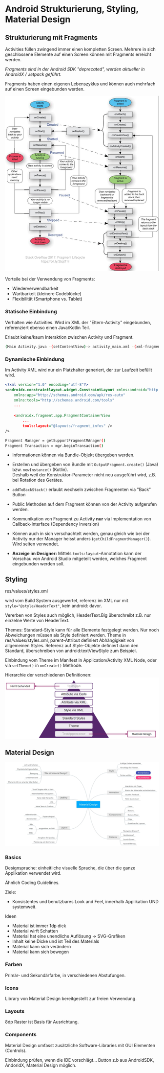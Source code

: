 # Android Strukturierung, Styling, Material Design

## Strukturierung mit Fragments

Activities füllen zwingend immer einen kompletten Screen.
Mehrere in sich geschlossene Elemente auf einen Screen können mit Fragments erreicht werden.

_Fragments sind in der Android SDK "deprecated", werden aktueller in AndroidX / Jetpack geführt._

Fragments haben einen eigenen Lebenszyklus und können auch mehrfach auf einen Screen eingebunden werden.

![fragment lifecycle](res/fragment_lifecycle.png)

Vorteile bei der Verwendung von Fragments:

- Wiederverwendbarkeit
- Wartbarkeit (kleinere Codeblöcke)
- Flexibilität (Smartphone vs. Tablet)

### Statische Einbindung

Verhalten wie Activities. Wird im XML der "Eltern-Activity" eingebunden, referenziert ebenso einen Java/Kotlin Teil.

Erlaubt keine/kaum Interaktion zwischen Activity und Fragment.

```bash
(Main Activity.java -(setContentView)-> activity_main.xml -(xml-fragment)-> outputFragment.java -(super(R.id....))-> fragment_output.xml)
```

### Dynamische Einbindung

Im Activity XML wird nur ein Platzhalter generiert, der zur Laufzeit befüllt wird.

```xml
<?xml version="1.0" encoding="utf-8"?>
<androidx.constraintlayout.widget.ConstraintLayout xmlns:android="http://schemas.android.com/apk/res/android"
    xmlns:app="http://schemas.android.com/apk/res-auto"
    xmlns:tools="http://schemas.android.com/tools"
    ...

    <androidx.fragment.app.FragmentContainerView
        ...
        tools:layout="@layouts/fragment_infos" />
/>
```

```bash
Fragment Manager = getSupportFragmentMAnager()  
Fragment Transaction = mgr.beginTransaction()
```

- Informationen können via Bundle-Objekt übergeben werden.

- Erstellen und übergeben von Bundle mit `OutputFragment.create()` (Java) bzw. `newInstance()` (Kotlin).  
Deshalb weil der Konstruktor-Parameter nicht neu ausgeführt wird, z.B. bei Rotation des Gerätes.

- `addToBackStack()` erlaubt wechseln zwischen Fragmenten via "Back" Button

- Public Methoden auf dem Fragment können von der Activity aufgerufen werden.

- Kommunikation von Fragment zu Activity __nur__ via Implementation von Callback-Interface (Dependency Inversion)

- Können auch in sich verschachtelt werden, genau gleich wie bei der Activity nur der Manager heisst anders (`getChildFragmentManager()`). Wird selten verwendet.

- __Anzeige im Designer:__ Mittels `tools:layout`-Annotation kann der Vorschau von Android Studio mitgeteilt werden, welches Fragment eingebunden werden soll.

## Styling

res/values/styles.xml

wird vom Build System ausgewertet, referenz im XML nur mit `style="@style/HeaderText"`, kein android: davor.

Vererben von Styles auch möglich, HeaderText.Big überschreibt z.B. nur einzelne Werte von HeaderText.

Themes: Standard-Style kann für alle Elemente festgelegt werden. Nur noch Abweichungen müssen als Style definiert werden.
Theme in res/values/styles.xml, parent-Attribut definiert Abhängigkeit von allgemeinen Styles. Referenz auf Style-Objekte definiert dann den Standard, überschreiben von android:textViewStyle zum Beispiel.

Einbindung vom Theme im Manifest in Application/Activity XML Node, oder via `setTheme()` in `onCreate()` Methode.

Hierarchie der verschiedenen Definitionen:
![android style hierarchie](res/android-style-hierarchy.png)

## Material Design

![material design](res/materialdesign-mindmap.png)

### Basics

Designsprache: einheitliche visuelle Sprache, die über die ganze Applikation verwendet wird.

Ähnlich Coding Guidelines.

Ziele:

- Konsistentes und benutzbares Look and Feel, innerhalb Applikation UND systemweit.

Ideen

- Material ist immer 1dp dick
- Material wirft Schatten
- Material hat eine unendliche Auflösung -> SVG-Grafiken
- Inhalt keine Dicke und ist Teil des Materials
- Material kann sich verändern
- Material kann sich bewegen

### Farben

Primär- und Sekundärfarbe, in verschiedenen Abstufungen.

### Icons

Library von Material Design bereitgestellt zur freien Verwendung.

### Layouts

8dp Raster ist Basis für Ausrichtung.

### Components

Material Design umfasst zusätzliche Software-Libraries mit GUI Elementen (Controls).

Einbindung prüfen, wenn die IDE vorschlägt...
Button z.b aus AndroidSDK, AndoridX, Material Design möglich.

